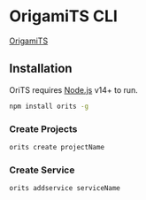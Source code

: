 # OrigamiTS CLI

[OrigamiTS](https://www.npmjs.com/package/origamits)

## Installation

OriTS requires [Node.js](https://nodejs.org/) v14+ to run.

```sh
npm install orits -g
```

### Create Projects

```sh
orits create projectName
```

### Create Service

```sh
orits addservice serviceName
```
